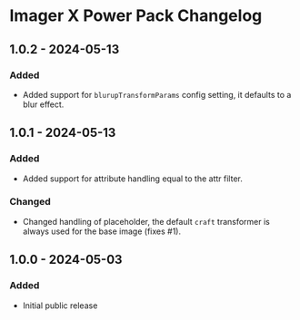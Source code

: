 # Imager X Power Pack Changelog

## 1.0.2 - 2024-05-13

### Added
- Added support for `blurupTransformParams` config setting, it defaults to a blur effect.

## 1.0.1 - 2024-05-13

### Added
- Added support for attribute handling equal to the attr filter.

### Changed
- Changed handling of placeholder, the default `craft` transformer is always used for the base image (fixes #1).

## 1.0.0 - 2024-05-03

### Added
- Initial public release
